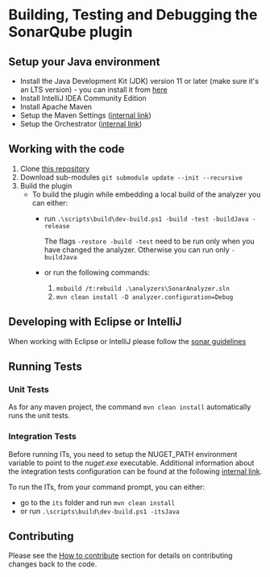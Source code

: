 # Building, Testing and Debugging the SonarQube plugin

## Setup your Java environment

- Install the Java Development Kit (JDK) version 11 or later (make sure it's an LTS version) - you can install it from [here](https://www.azul.com/downloads/zulu-community/?version=java-11-lts&os=windows&architecture=x86-64-bit&package=jdk)
- Install IntelliJ IDEA Community Edition
- Install Apache Maven 
- Setup the Maven Settings ([internal link](https://xtranet-sonarsource.atlassian.net/wiki/spaces/DEV/pages/776711/Developer+Box))
- Setup the Orchestrator ([internal link](https://github.com/sonarsource/orchestrator#configuration))

## Working with the code

1. Clone [this repository](https://github.com/SonarSource/sonar-dotnet.git)
1. Download sub-modules `git submodule update --init --recursive`
1. Build the plugin
    * To build the plugin while embedding a local build of the analyzer you can either:
        * run `.\scripts\build\dev-build.ps1 -build -test -buildJava -release`

            The flags `-restore -build -test` need to be run only when you have changed the analyzer. Otherwise you can run only `-buildJava`

        * or run the following commands:
            1. `msbuild /t:rebuild .\analyzers\SonarAnalyzer.sln`
            1. `mvn clean install -D analyzer.configuration=Debug`

## Developing with Eclipse or IntelliJ

When working with Eclipse or IntelliJ please follow the [sonar guidelines](https://github.com/SonarSource/sonar-developer-toolset)

## Running Tests

### Unit Tests

As for any maven project, the command `mvn clean install` automatically runs the unit tests.

### Integration Tests

Before running ITs, you need to setup the NUGET_PATH environment variable to point to the *nuget.exe* executable.
Additional information about the integration tests configuration can be found at the following [internal link](https://xtranet-sonarsource.atlassian.net/wiki/spaces/DEV/pages/776679/Integration+Tests).

To run the ITs, from your command prompt, you can either:

* go to the `its` folder and run `mvn clean install`
* or run `.\scripts\build\dev-build.ps1 -itsJava`

## Contributing

Please see the [How to contribute](../README.md#how-to-contribute) section  for details on contributing changes back to the code.
